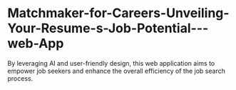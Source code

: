 # Matchmaker-for-Careers-Unveiling-Your-Resume-s-Job-Potential---web-App
By leveraging AI and user-friendly design, this web application aims to empower job seekers and enhance the overall efficiency of the job search process.
